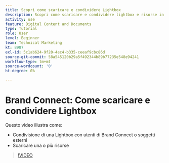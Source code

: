 ```yaml
---
title: Scopri come scaricare e condividere Lightbox
description: Scopri come scaricare e condividere lightbox e risorse in Brand Connect di [!UICONTROL Workfront DAM].
activity: use
feature: Digital Content and Documents
type: Tutorial
role: User
level: Beginner
team: Technical Marketing
kt: 8987
exl-id: 5c1ab624-9f20-4ec4-b335-ceeaf9cbc86d
source-git-commit: 58a545120b29a5f492344b89b77235e548e94241
workflow-type: tm+mt
source-wordcount: '0'
ht-degree: 0%

---
```


# Brand Connect: Come scaricare e condividere Lightbox

Questo video illustra come:

* Condivisione di una Lightbox con utenti di Brand Connect o soggetti esterni
* Scaricare una o più risorse

>[!VIDEO](https://video.tv.adobe.com/v/335249/?quality=12)
